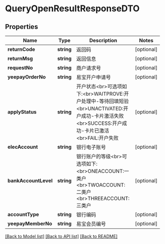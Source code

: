 # QueryOpenResultResponseDTO

## Properties
Name | Type | Description | Notes
------------ | ------------- | ------------- | -------------
**returnCode** | **string** | 返回码 | [optional] 
**returnMsg** | **string** | 返回信息 | [optional] 
**requestNo** | **string** | 商户请求号 | [optional] 
**yeepayOrderNo** | **string** | 易宝开户申请号 | [optional] 
**applyStatus** | **string** | 开户状态&lt;br&gt;可选项如下:&lt;br&gt;WAITPROVE:开户处理中-等待回填短验&lt;br&gt;UNACTIVATED:开户成功-卡片激活失败&lt;br&gt;SUCCESS:开户成功-卡片已激活&lt;br&gt;FAIL:开户失败 | [optional] 
**elecAccount** | **string** | 银行电子账号 | [optional] 
**bankAccountLevel** | **string** | 银行账户的等级&lt;br&gt;可选项如下:&lt;br&gt;ONEACCOUNT:一类户&lt;br&gt;TWOACCOUNT:二类户&lt;br&gt;THREEACCOUNT:三类户 | [optional] 
**accountType** | **string** | 银行编码 | [optional] 
**yeepayMemberNo** | **string** | 易宝会员编号 | [optional] 

[[Back to Model list]](../README.md#documentation-for-models) [[Back to API list]](../README.md#documentation-for-api-endpoints) [[Back to README]](../README.md)


